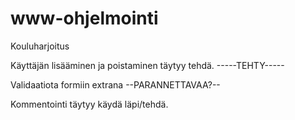 # www-ohjelmointi
Kouluharjoitus

Käyttäjän lisääminen ja poistaminen täytyy tehdä. -----TEHTY-----

Validaatiota formiin extrana --PARANNETTAVAA?--

Kommentointi täytyy käydä läpi/tehdä.
